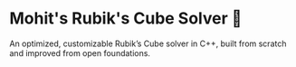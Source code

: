 # Mohit's Rubik's Cube Solver 🧊
An optimized, customizable Rubik’s Cube solver in C++, built from scratch and improved from open foundations.
